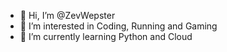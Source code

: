 - 👋 Hi, I’m @ZevWepster
- 👀 I’m interested in Coding, Running and Gaming
- 🌱 I’m currently learning Python and Cloud


<!---
ZevWepster/ZevWepster is a ✨ special ✨ repository because its `README.md` (this file) appears on your GitHub profile.
You can click the Preview link to take a look at your changes.
--->
